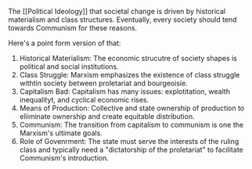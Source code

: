 The [[Political Ideology]] that societal change is driven by historical materialism and class structures. Eventually, every society should tend towards Communism for these reasons.

Here's a point form version of that:

1. Historical Materialism: The economic strucutre of society shapes is political and social institutions.
2. Class Struggle: Marxism emphasizes the existence of class struggle withtin society between proletariat  and bourgeoisie.
3. Capitalism Bad: Capitalism has many issues: explotitation, wealth inequalityt, and cyclical economic rises.
4. Means of Production: Collective and state ownership of production to eliiminate ownership and create equitable distribution.
5. Communism: The transition from capitalism to communism is one the Marxism's ultimate goals.
6. Role of Govenrment: The state must serve the interests of the ruling class and typically need a "dictatorship of the proletariat" to facilitate Communism's introduction.